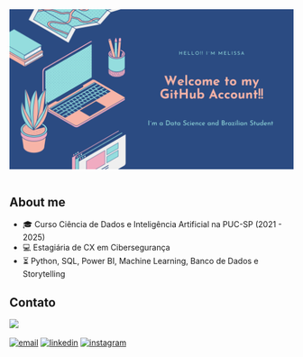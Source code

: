 <div align="center">
  <a href="https://github.com/melassiss">
    <img align="center" src="Azul Elementos Isométricos e Mockups Tecnologia na Educação Apresentação de Tecnologia (1).png" width="700">
  </a>
</div>
<br>

## About me

- :mortar_board: Curso Ciência de Dados e Inteligência Artificial na PUC-SP (2021 - 2025)
- :computer: Estagiária de CX em Cibersegurança
- :hourglass_flowing_sand: Python, SQL, Power BI, Machine Learning, Banco de Dados e Storytelling

</p>

## Contato 

</a>  
<a href="Curriculo 2023- Melissa.pdf">
    <img src="https://img.shields.io/badge/PDF-CV-red?style=flat-square&logo=adobe">
</a>  

 <a href="mailto:melissaassiss@gmail.com"><img src="https://img.icons8.com/color/96/000000/gmail.png" alt="email"/></a>
 <a href="https://www.linkedin.com/in/melissa-assis"><img src="https://img.icons8.com/color/96/000000/linkedin.png" alt="linkedin"/></a>
 <a href="https://www.instagram.com/melassiss"><img src="https://img.icons8.com/color/96/000000/instagram-new.png" alt="instagram"/></a>
  
</div>

